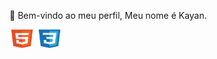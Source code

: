 👋  Bem-vindo ao meu perfil, Meu nome é Kayan.

<img align="center" alt="Kayan-HTML" height="30" width="40" src="https://raw.githubusercontent.com/devicons/devicon/master/icons/html5/html5-original.svg">

 <img align="center" alt="Kayan-CSS" height="30" width="40" src="https://raw.githubusercontent.com/devicons/devicon/master/icons/css3/css3-original.svg">
